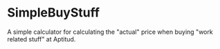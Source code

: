 SimpleBuyStuff
==============

A simple calculator for calculating the "actual" price when buying "work related stuff" at Aptitud.
